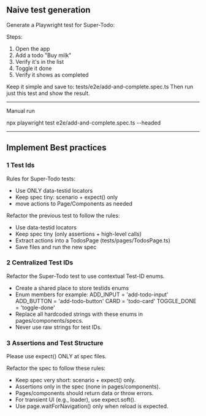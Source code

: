## Naive test generation

Generate a Playwright test for Super-Todo:

Steps:

1. Open the app
2. Add a todo "Buy milk"
3. Verify it's in the list
4. Toggle it done
5. Verify it shows as completed

Keep it simple and save to: tests/e2e/add-and-complete.spec.ts
Then run just this test and show the result.

---

Manual run

npx playwright test e2e/add-and-complete.spec.ts --headed

---

## Implement Best practices

### 1 Test Ids

Rules for Super-Todo tests:

- Use ONLY data-testid locators
- Keep spec tiny: scenario + expect() only
- move actions to Page/Components as needed

Refactor the previous test to follow the rules:

- Use data-testid locators
- Keep spec tiny (only assertions + high-level calls)
- Extract actions into a TodosPage (tests/pages/TodosPage.ts)
- Save files and run the new spec

### 2 Centralized Test IDs

Refactor the Super-Todo test to use contextual Test-ID enums.

- Create a shared place to store testids enums
- Enum members for example:
  ADD_INPUT = 'add-todo-input'
  ADD_BUTTON = 'add-todo-button'
  CARD = 'todo-card'
  TOGGLE_DONE = 'toggle-done'
- Replace all hardcoded strings with these enums in pages/components/specs.
- Never use raw strings for test IDs.

### 3 Assertions and Test Structure

Please use expect() ONLY at spec files.

Refactor the spec to follow these rules:

- Keep spec very short: scenario + expect() only.
- Assertions only in the spec (none in pages/components).
- Pages/components should return data or throw errors.
- For transient UI (e.g., loader), use expect.soft().
- Use page.waitForNavigation() only when reload is expected.
